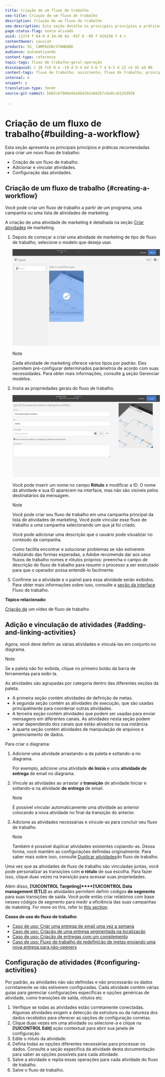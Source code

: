 ```yaml
---
title: Criação de um fluxo de trabalho
seo-title: Criação de um fluxo de trabalho
description: Criação de um fluxo de trabalho
seo-description: Esta seção detalha os principais princípios e práticas recomendadas para criar um novo fluxo de trabalho.
page-status-flag: nunca ativado
uuid: 11374 f 64-8 d 34-40 da -937 b -09 f 419250 f 4 c
contentOwner: sauviat
products: SG_ CAMPAIGN/STANDARD
audience: automatizando
content-type: reference
topic-tags: fluxo de trabalho-geral-operação
discoiquuid: c 26 fcb 0 e -19 d 5-4 bd 5-b 7 d 6-2 d 22 ce 92 ad 90
context-tags: fluxo de trabalho, assistente; fluxo de trabalho, principal
internal: n
snippet: y
translation-type: tm+mt
source-git-commit: bb65cbf808a95e8b42b2a682b7c0a9cc6225d920

---
```



# Criação de um fluxo de trabalho{#building-a-workflow}

Esta seção apresenta os principais princípios e práticas recomendadas para criar um novo fluxo de trabalho:

* Criação de um fluxo de trabalho.
* Adicionar e vincular atividades.
* Configuração das atividades.

## Criação de um fluxo de trabalho {#creating-a-workflow}

Você pode criar um fluxo de trabalho a partir de um programa, uma campanha ou uma lista de atividades de marketing.

A criação de uma atividade de marketing é detalhada na seção [Criar atividades](../../start/using/marketing-activities.md#creating-a-marketing-activity) de marketing.

1. Depois de começar a criar uma atividade de marketing de tipo de fluxo de trabalho, selecione o modelo que deseja usar.

   ![](assets/workflow_creation_1.png)

   >[!NOTE]
   >
   >Cada atividade de marketing oferece vários tipos por padrão. Eles permitem pré-configurar determinados parâmetros de acordo com suas necessidades. Para obter mais informações, consulte [a](../../start/using/about-templates.md) seção Gerenciar modelos.

1. Insira as propriedades gerais do fluxo de trabalho.

   ![](assets/workflow_creation_2.png)

   Você pode inserir um nome no campo **Rótulo** e modificar a ID. O nome da atividade e sua ID aparecem na interface, mas não são visíveis pelos destinatários da mensagem.

   >[!NOTE]
   >
   >Você pode criar seu fluxo de trabalho em uma campanha principal da lista de atividades de marketing. Você pode vincular esse fluxo de trabalho a uma campanha selecionando um que já foi criado.

   Você pode adicionar uma descrição que o usuário pode visualizar no conteúdo da campanha.

   Como facilita encontrar e solucionar problemas se não estiverem realizando das formas esperadas, a Adobe recomenda dar aos seus fluxos de trabalho nomes e rótulos próprios: preencha o campo de descrição do fluxo de trabalho para resumir o processo a ser executado para que o operador possa entendê-lo facilmente.

1. Confirme se a atividade e o painel para essa atividade serão exibidos. Para obter mais informações sobre isso, consulte a [seção da interface](../../automating/using/workflow-interface.md) Fluxo de trabalho.

**Tópico relacionado:**

[Criação de](https://helpx.adobe.com/campaign/kt/acs/using/acs-create-workflow-feature-video-use.html) um vídeo de fluxo de trabalho

## Adição e vinculação de atividades {#adding-and-linking-activities}

Agora, você deve definir as várias atividades e vinculá-las em conjunto no diagrama.

>[!NOTE]
>
>Se a paleta não for exibida, clique no primeiro botão da barra de ferramentas para exibi-la.

As atividades são agrupadas por categoria dentro das diferentes seções da paleta.

* A primeira seção contém atividades de definição de metas.
* A segunda seção contém as atividades de execução, que são usadas principalmente para coordenar outras atividades.
* A terceira seção contém atividades que podem ser usadas para enviar mensagens em diferentes canais. As atividades nesta seção podem variar dependendo dos canais que estão ativados na sua instância.
* A quarta seção contém atividades de manipulação de arquivos e gerenciamento de dados.

Para criar o diagrama:

1. Adicione uma atividade arrastando-a da paleta e soltando-a no diagrama.

   Por exemplo, adicione uma atividade **de Início** e uma **atividade de entrega** de email no diagrama.

1. Vincule as atividades ao arrastar a **transição** de atividade Iniciar e soltando-a na atividade **de entrega** de email.

   >[!NOTE]
   >
   >É possível vincular automaticamente uma atividade ao anterior colocando a nova atividade no final da transição do anterior.

1. Adicione as atividades necessárias e vincule-as para concluir seu fluxo de trabalho.

   >[!NOTE]
   >
   >Também é possível duplicar atividades existentes copiando-as. Dessa forma, você mantém as configurações definidas originalmente. Para saber mais sobre isso, consulte [Duplicar atividades](../../automating/using/workflow-interface.md#duplicating-workflow-activities)do fluxo de trabalho.

Uma vez que as atividades de fluxo de trabalho são vinculadas juntas, você pode personalizar as transições com **o rótulo** de sua escolha. Para fazer isso, clique duas vezes na transição para acessar suas propriedades.

Além disso, **[!UICONTROL Targeting]****[!UICONTROL Data management (ETL)]** as atividades permitem definir códigos **de segmento** para suas transições de saída. Você pode então criar relatórios com base nesses códigos de segmento para medir a eficiência das suas campanhas de maketing. For more on this, refer to [this section](../../reporting/using/creating-a-report-workflow-segment.md).

**Casos de uso do fluxo de trabalho:**

* [Caso de uso: Criar uma entrega de email uma vez a semana](../../automating/using/workflow-weekly-offer.md)
* [Caso de uso: Criação de uma entrega segmentada na localização](../../automating/using/workflow-segmentation-location.md)
* [Caso de uso: Criação de entregas com um complemento](../../automating/using/workflow-created-query-with-complement.md)
* [Caso de uso: Fluxo de trabalho de redefinição de metas enviando uma nova entrega para não-openers](../../automating/using/workflow-cross-channel-retargeting.md)

## Configuração de atividades {#configuring-activities}

Por padrão, as atividades não são definidas e não processarão os dados corretamente se não estiverem configuradas. Cada atividade contém várias guias para gerenciar configurações específicas e opções genéricas de atividade, como transições de saída, rótulos etc.

1. Verifique se todas as atividades estão corretamente conectadas. Algumas atividades exigem a detecção da estrutura ou da natureza dos dados recebidos para oferecer as opções de configuração corretas.
1. Clique duas vezes em uma atividade ou selecione-a e clique na **[!UICONTROL Edit]** ação contextual para abrir sua janela de configuração.
1. Edite o rótulo da atividade.
1. Defina todas as opções diferentes necessárias para processar os dados. Consulte a seção específica da atividade desta documentação para saber as opções possíveis para cada atividade.
1. Salve a atividade e repita essas operações para cada atividade do fluxo de trabalho.
1. Salve o fluxo de trabalho.
